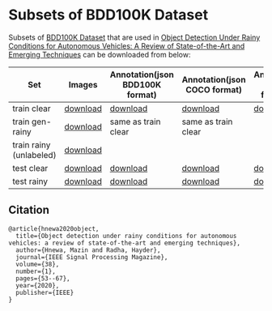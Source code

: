 # Subsets of BDD100K Dataset
Subsets of [BDD100K Dataset](https://www.bdd100k.com/) that are used in [Object Detection Under Rainy Conditions for Autonomous Vehicles: A Review of State-of-the-Art and Emerging Techniques](https://ieeexplore.ieee.org/document/9307324) can be downloaded from below:

|Set|Images|Annotation(json BDD100K format)|Annotation(json COCO format)|Annotation (Yolo format)
|---|---|---|---|---|
|train clear|[download](https://drive.google.com/file/d/1crBxPu2tCh8aEhYea4dx6idv-YqPPFDX/view?usp=sharing)|[download](https://drive.google.com/file/d/14WLNyQtGhKe725RKXLzWke-KS9NOakIu/view?usp=sharing)|[download](https://drive.google.com/file/d/1fk5VoVNP0oFUlc4LrMsStzduTHX-oTrj/view?usp=sharing)|[download](https://drive.google.com/file/d/1Pnb3BhIkvweHro21ORdGmcGkJNcyxtLn/view?usp=sharing)|
|train gen-rainy|[download](https://drive.google.com/file/d/1V_5oq41Rk0KVCnPveg5VvudSaZahtDAo/view?usp=sharing)|same as train clear|same as train clear|
|train rainy (unlabeled)|[download](https://drive.google.com/file/d/1FjBoMY8mzqX-h3sg6pZd8-0uADCQMYqZ/view?usp=sharing)|||
|test clear|[download](https://drive.google.com/file/d/1LOcUFoXusXzssR9ev9Gdu0pVtLeWV86a/view?usp=sharing)|[download](https://drive.google.com/file/d/172kIIBizHK5b-4Xc1G-qw3mrOchUTwom/view?usp=sharing)|[download](https://drive.google.com/file/d/1re_Yk56dulOO0a8yIHaHxy1r0oilbUTp/view?usp=sharing)|[download](https://drive.google.com/file/d/1DdHOGKWG2BmIIv8i-E5vAdHE978grta5/view?usp=sharing)
|test rainy|[download](https://drive.google.com/file/d/1Dxalt2MV-kEI7gOGu_2IHueyHn1GV68U/view?usp=sharing)|[download](https://drive.google.com/file/d/1xjBBvRvKmI72zOsPkPOvB_w8fBO1HKpB/view?usp=sharing)|[download](https://drive.google.com/file/d/12Mx9JUJxmQPvz8GES5leC7_bTaUtlP_D/view?usp=sharing)|[download](https://drive.google.com/file/d/1SjHA5C9j7aU0JkdLC2to369hF0Ylss7x/view?usp=sharing)

## Citation
```
@article{hnewa2020object,
  title={Object detection under rainy conditions for autonomous vehicles: a review of state-of-the-art and emerging techniques},
  author={Hnewa, Mazin and Radha, Hayder},
  journal={IEEE Signal Processing Magazine},
  volume={38},
  number={1},
  pages={53--67},
  year={2020},
  publisher={IEEE}
}
